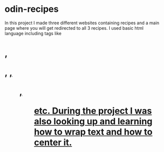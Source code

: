 # odin-recipes
In this project I made three different websites containing recipes and a main page where you will get redirected to all 3 recipes.
I used basic html language including tags like <h1>, <p>, <a href>, <ul>, <ol> etc.
During the project I was also looking up and learning how to wrap text and how to center it. 